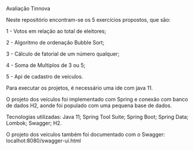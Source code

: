 Avaliação Tinnova

Neste repositório encontram-se os 5 exercícios propostos, que são:

1 - Votos em relação ao total de eleitores;

2 - Algoritmo de ordenação Bubble Sort;

3 - Cálculo de fatorial de um número qualquer;

4 - Soma de Multiplos de 3 ou 5;

5 - Api de cadastro de veículos.

Para executar os projetos, é necessário uma ide com java 11.

O projeto dos veículos foi implementado com Spring e conexão com banco de dados H2, aonde foi populado com uma pequena base de dados.

Tecnologias utilizadas:
Java 11;
Spring Tool Suite;
Spring Boot;
Spring Data;
Lombok;
Swagger;
H2.

O projeto dos veículos também foi documentado com o Swagger:
localhot:8080/swagger-ui.html
